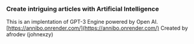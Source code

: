 ### Create intriguing articles with Artificial Intelligence

This is an implentation of GPT-3 Engine powered by Open AI. 
[https://annibo.onrender.com/](https://annibo.onrender.com/)
Created by afrodev (johnexzy)

